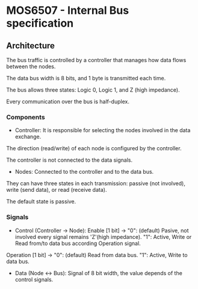 
# MOS6507 - Internal Bus specification
<link rel="stylesheet" type="text/css" href="/css/style.css">


## Architecture

The bus traffic is controlled by a controller that manages how data flows between the nodes.

The data bus width is 8 bits, and 1 byte is transmitted each time.

The bus allows three states: Logic 0, Logic 1, and Z (high impedance).

Every communication over the bus is half-duplex.


### Components

- Controller:
It is responsible for selecting the nodes involved in the data exchange.

The direction (read/write) of each node is configured by the controller.

The controller is not connected to the data signals.

- Nodes:
Connected to the controller and to the data bus.

They can have three states in each transmission: passive (not involved), write (send data), or read (receive data).

The default state is passive.


### Signals

- Control (Controller -> Node):
Enable [1 bit] -> "0": (default) Pasive, not involved every signal remains 'Z'(high impedance). "1": Active, Write or Read from/to data bus according Operation signal.

Operation [1 bit] -> "0": (default) Read from data bus. "1": Active, Write to data bus.

- Data (Node <-> Bus):
Signal of 8 bit width, the value depends of the control signals.

